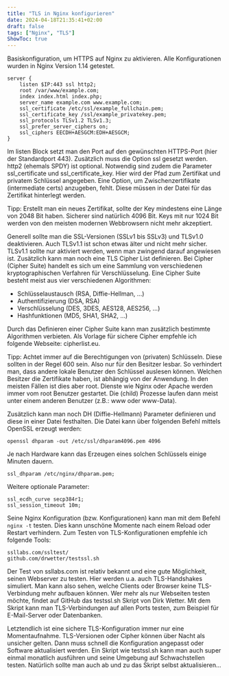 ```yaml
---
title: "TLS in Nginx konfigurieren"
date: 2024-04-18T21:35:41+02:00
draft: false
tags: ["Nginx", "TLS"]
ShowToc: true
---
```


Basiskonfiguration, um HTTPS auf Nginx zu aktivieren. Alle Konfigurationen wurden in Nginx Version 1.14 getestet.

    server {
        listen $IP:443 ssl http2;
        root /var/www/example.com;
        index index.html index.php;
        server_name example.com www.example.com;
        ssl_certificate /etc/ssl/example_fullchain.pem;
        ssl_certificate_key /ssl/example_privatekey.pem;
        ssl_protocols TLSv1.2 TLSv1.3;
        ssl_prefer_server_ciphers on;
        ssl_ciphers EECDH+AESGCM:EDH+AESGCM;
    }

Im listen Block setzt man den Port auf den gewünschten HTTPS-Port (hier der Standardport 443). Zusätzlich muss die Option ssl gesetzt werden. http2 (ehemals SPDY) ist optional. Notwendig sind zudem die Parameter ssl_certificate und ssl_certificate_key. Hier wird der Pfad zum Zertifikat und privatem Schlüssel angegeben. Eine Option, um Zwischenzertifikate (intermediate certs) anzugeben, fehlt. Diese müssen in der Datei für das Zertifikat hinterlegt werden.

Tipp: Erstellt man ein neues Zertifikat, sollte der Key mindestens eine Länge von 2048 Bit haben. Sicherer sind natürlich 4096 Bit. Keys mit nur 1024 Bit werden von den meisten modernen Webbrowsern nicht mehr akzeptiert.

Generell sollte man die SSL-Versionen (SSLv1 bis SSLv3) und TLSv1.0 deaktivieren. Auch TLSv1.1 ist schon etwas älter und nicht mehr sicher. TLSv1.1 sollte nur aktiviert werden, wenn man zwingend darauf angewiesen ist. Zusätzlich kann man noch eine TLS Cipher List definieren. Bei Cipher (Cipher Suite) handelt es sich um eine Sammlung von verschiedenen kryptographischen Verfahren für Verschlüsselung. Eine Cipher Suite besteht meist aus vier verschiedenen Algorithmen:

- Schlüsselaustausch (RSA, Diffie-Hellman, ...)
- Authentifizierung (DSA, RSA)
- Verschlüsselung (DES, 3DES, AES128, AES256, ...)
- Hashfunktionen (MD5, SHA1, SHA2, ...)

Durch das Definieren einer Cipher Suite kann man zusätzlich bestimmte Algorithmen verbieten. Als Vorlage für sichere Cipher empfehle ich folgende Webseite: cipherlist.eu.

Tipp: Achtet immer auf die Berechtigungen von (privaten) Schlüsseln. Diese sollten in der Regel 600 sein. Also nur für den Besitzer lesbar. So verhindert man, dass andere lokale Benutzer den Schlüssel auslesen können. Welchen Besitzer die Zertifikate haben, ist abhängig von der Anwendung. In den meisten Fällen ist dies aber root. Dienste wie Nginx oder Apache werden immer vom root Benutzer gestartet. Die (child) Prozesse laufen dann meist unter einem anderen Benutzer (z.B.: www oder www-Data).

Zusätzlich kann man noch DH (Diffie-Hellmann) Parameter definieren und diese in einer Datei festhalten. Die Datei kann über folgenden Befehl mittels OpenSSL erzeugt werden:

    openssl dhparam -out /etc/ssl/dhparam4096.pem 4096

Je nach Hardware kann das Erzeugen eines solchen Schlüssels einige Minuten dauern.

    ssl_dhparam /etc/nginx/dhparam.pem;

Weitere optionale Parameter:

    ssl_ecdh_curve secp384r1;
    ssl_session_timeout 10m;

Seine Nginx Konfiguration (bzw. Konfigurationen) kann man mit dem Befehl `nginx -t` testen. Dies kann unschöne Momente nach einem Reload oder Restart verhindern. Zum Testen von TLS-Konfigurationen empfehle ich folgende Tools:

    ssllabs.com/ssltest/
    github.com/drwetter/testssl.sh

Der Test von ssllabs.com ist relativ bekannt und eine gute Möglichkeit, seinen Webserver zu testen. Hier werden u.a. auch TLS-Handshakes simuliert. Man kann also sehen, welche Clients oder Browser keine TLS-Verbindung mehr aufbauen können. Wer mehr als nur Webseiten testen möchte, findet auf GitHub das testssl.sh Skript von Dirk Wetter. Mit dem Skript kann man TLS-Verbindungen auf allen Ports testen, zum Beispiel für E-Mail-Server oder Datenbanken.

Letztendlich ist eine sichere TLS-Konfiguration immer nur eine Momentaufnahme. TLS-Versionen oder Cipher können über Nacht als unsicher gelten. Dann muss schnell die Konfiguration angepasst oder Software aktualisiert werden. Ein Skript wie testssl.sh kann man auch super einmal monatlich ausführen und seine Umgebung auf Schwachstellen testen. Natürlich sollte man auch ab und zu das Skript selbst aktualisieren...
